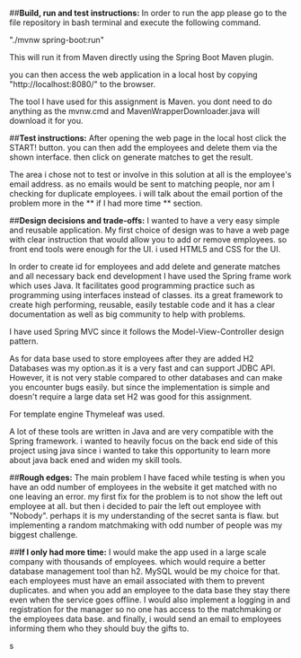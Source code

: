 ##**Build, run and test instructions:**
In order to run the app please go to the file repository in bash terminal and execute the following command.

"./mvnw spring-boot:run"

This will run it from Maven directly using the Spring Boot Maven plugin.

you can then access the web application in a local host by copying "http://localhost:8080/" to the browser.

The tool I have used for this assignment is Maven. you dont need to do anything as the mvnw.cmd and MavenWrapperDownloader.java will download it for you.

##**Test instructions:**
After opening the web page in the local host click the START! button. you can then add the employees and delete them via the shown interface. then click on generate matches to get the result. 

The area i chose not to test or involve in this solution at all is the employee's email address. as no emails would be sent to matching people, nor am I checking for duplicate employees. i will talk about the email portion of the problem more in the ** if I had more time ** section.

##**Design decisions and trade-offs:**
I wanted to have a very easy simple and reusable application. My first choice of design was to have a web page with clear instruction that would allow you to add or remove employees. so front end tools were enough for the UI. i used HTML5 and CSS for the UI.

In order to create id for employees and add delete and generate matches and all necessary back end development I have used the Spring frame work which uses Java. It facilitates good programming practice such as programming using interfaces instead of classes. its a great framework to create high performing, reusable, easily testable code and it has a clear documentation as well as big community to help with problems.

I have used Spring MVC since it follows the Model-View-Controller design pattern.

As for data base used to store employees after they are added H2 Databases was my option.as it is a very fast and can support JDBC API. However, it is not very stable compared to other databases and can make you encounter bugs easily. but since the implementation is simple and doesn't require a large data set H2 was good for this assignment.

For template engine Thymeleaf was used.

A lot of these tools are written in Java and are very compatible with the Spring framework. i wanted to heavily focus on the back end side of this project using java since i wanted to take this opportunity to learn more about java back ened and widen my skill tools.


##**Rough edges:**
The main problem I have faced while testing is when you have an odd number of employees in the website it get matched with no one leaving an error. my first fix for the problem is to not show the left out employee at all. but then i decided to pair the left out employee with "Nobody". perhaps it is my understanding of the secret santa is flaw. but implementing a random matchmaking with odd number of people was my biggest challenge.


##**If I only had more time:** 
I would make the app used in a large scale company with thousands of employees. which would require a better database management tool than h2. MySQL would be my choice for that. each employees must have an email associated with them to prevent duplicates. and when you add an employee to the data base they stay there even when the service goes offline. I would also implement a logging in and registration for the manager so no one has access to the matchmaking or the employees data base. and finally, i would send an email to employees informing them who they should buy the gifts to.

s